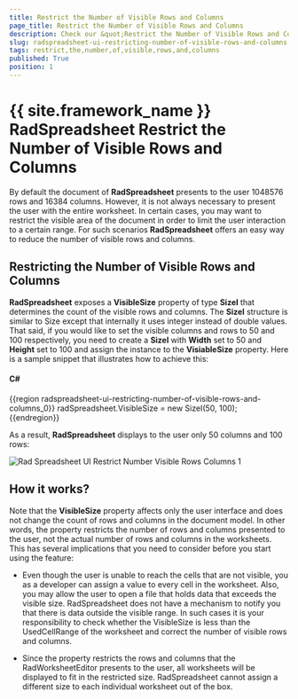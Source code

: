 ```yaml
---
title: Restrict the Number of Visible Rows and Columns
page_title: Restrict the Number of Visible Rows and Columns
description: Check our &quot;Restrict the Number of Visible Rows and Columns&quot; documentation article for the RadSpreadsheet {{ site.framework_name }} control.
slug: radspreadsheet-ui-restricting-number-of-visible-rows-and-columns
tags: restrict,the,number,of,visible,rows,and,columns
published: True
position: 1
---
```


# {{ site.framework_name }} RadSpreadsheet Restrict the Number of Visible Rows and Columns



By default the document of __RadSpreadsheet__ presents to the user 1048576 rows and 16384 columns. However, it is not always necessary to present the user with the entire worksheet. In certain cases, you may want to restrict the visible area of the document in order to limit the user interaction to a certain range. For such scenarios __RadSpreadsheet__ offers an easy way to reduce the number of visible rows and columns.
      

## Restricting the Number of Visible Rows and Columns

__RadSpreadsheet__ exposes a __VisibleSize__ property of type __SizeI__ that determines the count of the visible rows and columns. The __SizeI__ structure is similar to Size except that internally it uses integer instead of double values. That said, if you would like to set the visible columns and rows to 50 and 100 respectively, you need to create a __SizeI__ with __Width__ set to 50 and __Height__ set to 100 and assign the instance to the __VisiableSize__ property. Here is a sample snippet that illustrates how to achieve this:
        

#### __C#__

{{region radspreadsheet-ui-restricting-number-of-visible-rows-and-columns_0}}
	            radSpreadsheet.VisibleSize = new SizeI(50, 100);
{{endregion}}



As a result, __RadSpreadsheet__ displays to the user only 50 columns and 100 rows:

![Rad Spreadsheet UI Restrict Number Visible Rows Columns 1](images/RadSpreadsheet_UI_Restrict_Number_Visible_Rows_Columns1.png)

## How it works?

Note that the __VisibleSize__ property affects only the user interface and does not change the count of rows and columns in the document model. In other words, the property restricts the number of rows and columns presented to the user, not the actual number of rows and columns in the worksheets. This has several implications that you need to consider before you start using the feature:
        

* Even though the user is unable to reach the cells that are not visible, you as a developer can assign a value to every cell in the worksheet. Also, you may allow the user to open a file that holds data that exceeds the visible size. RadSpreadsheet does not have a mechanism to notify you that there is data outside the visible range. In such cases it is your responsibility to check whether the VisibleSize is less than the UsedCellRange of the worksheet and correct the number of visible rows and columns.
            

* Since the property restricts the rows and columns that the RadWorksheetEditor presents to the user, all worksheets will be displayed to fit in the restricted size. RadSpreadsheet cannot assign a different size to each individual worksheet out of the box.
            
